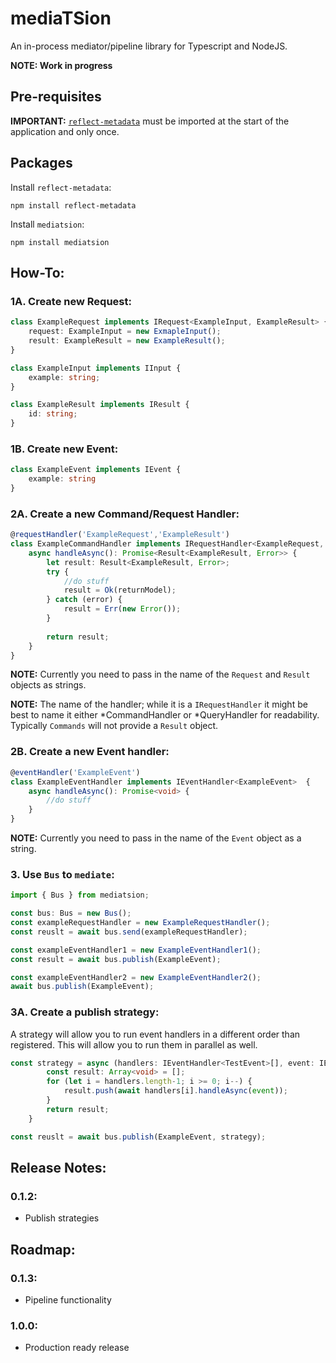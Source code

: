 # mediaTSion
An in-process mediator/pipeline library for Typescript and NodeJS.

**NOTE: Work in progress**

## Pre-requisites 
**IMPORTANT:** [`reflect-metadata`](https://github.com/rbuckton/reflect-metadata) must be imported at the start of the application and only once.

## Packages
Install `reflect-metadata`: 
```
npm install reflect-metadata
```

Install `mediatsion`:
```
npm install mediatsion
```

## **How-To:**
### **1A. Create new Request:**
```typescript
class ExampleRequest implements IRequest<ExampleInput, ExampleResult> {
    request: ExampleInput = new ExmapleInput();
    result: ExampleResult = new ExampleResult();
}

class ExampleInput implements IInput {
    example: string;
}

class ExampleResult implements IResult {
    id: string;
}
```

### **1B. Create new Event:**
```typescript
class ExampleEvent implements IEvent {
    example: string
}
```

### **2A. Create a new Command/Request Handler:**
```typescript
@requestHandler('ExampleRequest','ExampleResult')
class ExampleCommandHandler implements IRequestHandler<ExampleRequest, ExampleResult>  {
    async handleAsync(): Promise<Result<ExampleResult, Error>> {
        let result: Result<ExampleResult, Error>;
        try {
            //do stuff
            result = Ok(returnModel);
        } catch (error) {
            result = Err(new Error());
        } 
        
        return result;
    }
}
```

**NOTE:** Currently you need to pass in the name of the `Request` and `Result` objects as strings. 

**NOTE:** The name of the handler; while it is a `IRequestHandler` it might be best to name it either *CommandHandler or *QueryHandler for readability. Typically `Commands` will not provide a `Result` object.

### **2B. Create a new Event handler:**
```typescript
@eventHandler('ExampleEvent')
class ExampleEventHandler implements IEventHandler<ExampleEvent>  {
    async handleAsync(): Promise<void> {
        //do stuff
    }
}
```
**NOTE:** Currently you need to pass in the name of the `Event` object as a string.
### **3. Use `Bus` to `mediate`:**
```typescript
import { Bus } from mediatsion;

const bus: Bus = new Bus();
const exampleRequestHandler = new ExampleRequestHandler();
const reuslt = await bus.send(exampleRequestHandler);

const exampleEventHandler1 = new ExampleEventHandler1();
const result = await bus.publish(ExampleEvent);

const exampleEventHandler2 = new ExampleEventHandler2();
await bus.publish(ExampleEvent);
```

### **3A. Create a publish strategy:**

A strategy will allow you to run event handlers in a different order than registered. This will allow you to run them in parallel as well.

```typescript
const strategy = async (handlers: IEventHandler<TestEvent>[], event: IEvent): Promise<Array<void>> => {
        const result: Array<void> = [];
        for (let i = handlers.length-1; i >= 0; i--) {
            result.push(await handlers[i].handleAsync(event));
        }
        return result;
    }

const reuslt = await bus.publish(ExampleEvent, strategy);
```

## Release Notes:
### 0.1.2:
* Publish strategies

## Roadmap:
### 0.1.3:
* Pipeline functionality

### 1.0.0:
* Production ready release
